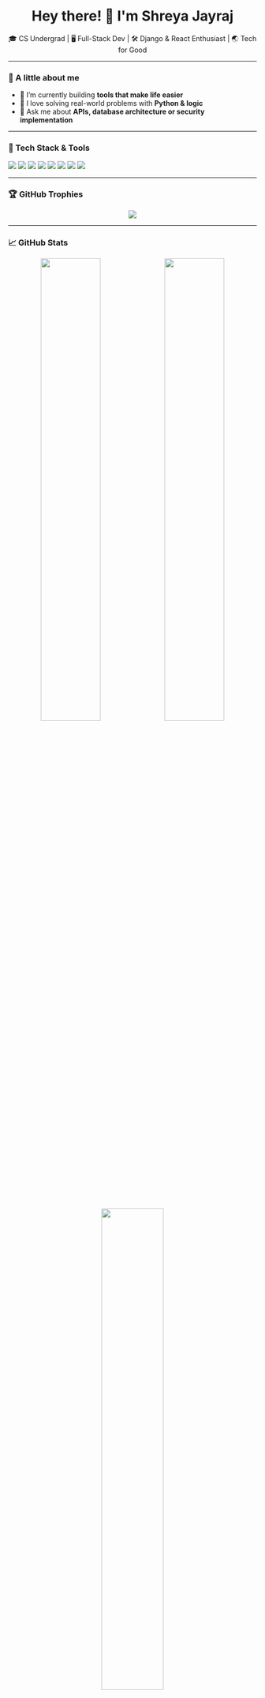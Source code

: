 <h1 align="center">Hey there! 👋 I'm Shreya Jayraj </h1>

<p align="center">
  🎓 CS Undergrad | 🖥️ Full-Stack Dev | 🛠️ Django & React Enthusiast | 🌏 Tech for Good  
</p>

---

### 🚀 A little about me

- 🔭 I’m currently building **tools that make life easier**
- 🧠 I love solving real-world problems with **Python & logic**
- 💬 Ask me about **APIs, database architecture or security implementation**

---

### 🔧 Tech Stack & Tools

<p align="left">
  <img src="https://img.shields.io/badge/Python-3776AB?style=flat&logo=python&logoColor=white"/>
  <img src="https://img.shields.io/badge/Django-092E20?style=flat&logo=django&logoColor=white"/>
  <img src="https://img.shields.io/badge/React-20232A?style=flat&logo=react&logoColor=61DAFB"/>
  <img src="https://img.shields.io/badge/PostgreSQL-4169E1?style=flat&logo=postgresql&logoColor=white"/>
  <img src="https://img.shields.io/badge/Tailwind_CSS-38B2AC?style=flat&logo=tailwind-css&logoColor=white"/>
  <img src="https://img.shields.io/badge/JavaScript-F7DF1E?style=flat&logo=javascript&logoColor=black"/>
  <img src="https://img.shields.io/badge/Figma-F24E1E?style=flat&logo=figma&logoColor=white"/>
  <img src="https://img.shields.io/badge/VS_Code-007ACC?style=flat&logo=visual-studio-code&logoColor=white"/>
</p>

---

### 🏆 GitHub Trophies

<p align="center">
  <img src="https://github-profile-trophy.vercel.app/?username=Shreya-Jayaraj&theme=radical&margin-w=10&margin-h=10&no-frame=true" />
</p>

---

### 📈 GitHub Stats

<p align="center">
  <img src="https://github-readme-stats.vercel.app/api?username=Shreya-Jayaraj&show_icons=true&theme=tokyonight&count_private=true&hide=issues" width="49%"/>
  <img src="https://streak-stats.demolab.com?user=Shreya-Jayaraj&theme=tokyonight&hide_border=false" width="49%"/>
</p>

<p align="center">
  <img src="https://github-readme-stats.vercel.app/api/top-langs/?username=Shreya-Jayaraj&layout=compact&theme=tokyonight&langs_count=6" width="50%"/>
</p>

---

### 📬 Let’s Connect

- 💼 [LinkedIn](https://www.linkedin.com/in/shreya-jayaraj/)
- 💌 Feel free to drop an email!

